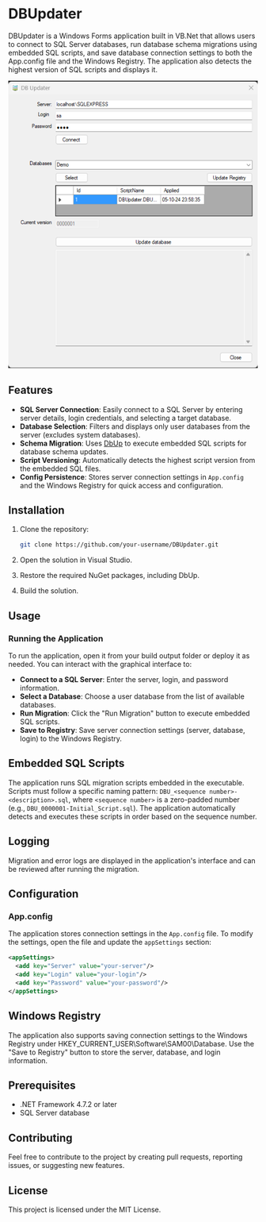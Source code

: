 # DBUpdater

DBUpdater is a Windows Forms application built in VB.Net that allows users to connect to SQL Server databases, run database schema migrations using embedded SQL scripts, and save database connection settings to both the App.config file and the Windows Registry. The application also detects the highest version of SQL scripts and displays it.

![DBUpdater Screenshot](images/Screenshot001.png)

## Features

- **SQL Server Connection**: Easily connect to a SQL Server by entering server details, login credentials, and selecting a target database.
- **Database Selection**: Filters and displays only user databases from the server (excludes system databases).
- **Schema Migration**: Uses [DbUp](https://dbup.github.io/) to execute embedded SQL scripts for database schema updates.
- **Script Versioning**: Automatically detects the highest script version from the embedded SQL files.
- **Config Persistence**: Stores server connection settings in `App.config` and the Windows Registry for quick access and configuration.

## Installation

1. Clone the repository:
    ```bash
    git clone https://github.com/your-username/DBUpdater.git
    ```

2. Open the solution in Visual Studio.

3. Restore the required NuGet packages, including DbUp.

4. Build the solution.

## Usage

### Running the Application

To run the application, open it from your build output folder or deploy it as needed. You can interact with the graphical interface to:

- **Connect to a SQL Server**: Enter the server, login, and password information.
- **Select a Database**: Choose a user database from the list of available databases.
- **Run Migration**: Click the "Run Migration" button to execute embedded SQL scripts.
- **Save to Registry**: Save server connection settings (server, database, login) to the Windows Registry.

## Embedded SQL Scripts

The application runs SQL migration scripts embedded in the executable. Scripts must follow a specific naming pattern: `DBU_<sequence number>-<description>.sql`, where `<sequence number>` is a zero-padded number (e.g., `DBU_0000001-Initial_Script.sql`). The application automatically detects and executes these scripts in order based on the sequence number.

## Logging

Migration and error logs are displayed in the application's interface and can be reviewed after running the migration.

## Configuration

### App.config

The application stores connection settings in the `App.config` file. To modify the settings, open the file and update the `appSettings` section:

```xml
<appSettings>
  <add key="Server" value="your-server"/>
  <add key="Login" value="your-login"/>
  <add key="Password" value="your-password"/>
</appSettings>
```

## Windows Registry
The application also supports saving connection settings to the Windows Registry under HKEY_CURRENT_USER\Software\SAM00\Database. Use the "Save to Registry" button to store the server, database, and login information.

## Prerequisites
- .NET Framework 4.7.2 or later
- SQL Server database

## Contributing
Feel free to contribute to the project by creating pull requests, reporting issues, or suggesting new features.

## License
This project is licensed under the MIT License.
